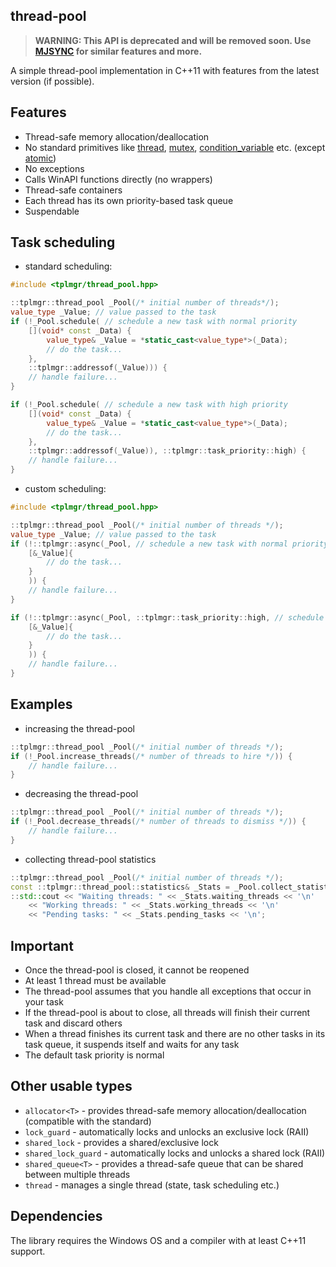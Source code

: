 thread-pool
---

>**WARNING: This API is deprecated and will be removed soon. Use [MJSYNC](https://github.com/MateuszJanduraUszu/mjsync) for similar features and more.**

A simple thread-pool implementation in C++11 with features from the latest version (if possible).

Features
---

* Thread-safe memory allocation/deallocation
* No standard primitives like [thread](https://en.cppreference.com/w/cpp/thread/thread), [mutex](https://en.cppreference.com/w/cpp/thread/mutex), [condition_variable](https://en.cppreference.com/w/cpp/thread/condition_variable) etc. (except [atomic](https://en.cppreference.com/w/cpp/atomic/atomic))
* No exceptions
* Calls WinAPI functions directly (no wrappers)
* Thread-safe containers
* Each thread has its own priority-based task queue
* Suspendable

Task scheduling
---

* standard scheduling:

```cpp
#include <tplmgr/thread_pool.hpp>

::tplmgr::thread_pool _Pool(/* initial number of threads*/);
value_type _Value; // value passed to the task
if (!_Pool.schedule( // schedule a new task with normal priority
    [](void* const _Data) {
        value_type& _Value = *static_cast<value_type*>(_Data);
        // do the task...
    },
    ::tplmgr::addressof(_Value))) {
    // handle failure...
}

if (!_Pool.schedule( // schedule a new task with high priority
    [](void* const _Data) {
        value_type& _Value = *static_cast<value_type*>(_Data);
        // do the task...
    },
    ::tplmgr::addressof(_Value)), ::tplmgr::task_priority::high) {
    // handle failure...
}
```

* custom scheduling:

```cpp
#include <tplmgr/thread_pool.hpp>

::tplmgr::thread_pool _Pool(/* initial number of threads */);
value_type _Value; // value passed to the task
if (!::tplmgr::async(_Pool, // schedule a new task with normal priority
    [&_Value]{
        // do the task...
    }
    )) {
    // handle failure...
}

if (!::tplmgr::async(_Pool, ::tplmgr::task_priority::high, // schedule a new task with high priority
    [&_Value]{
        // do the task...
    }
    )) {
    // handle failure...
}
```

Examples
---

* increasing the thread-pool

```cpp
::tplmgr::thread_pool _Pool(/* initial number of threads */);
if (!_Pool.increase_threads(/* number of threads to hire */)) {
    // handle failure...
}
```

* decreasing the thread-pool

```cpp
::tplmgr::thread_pool _Pool(/* initial number of threads */);
if (!_Pool.decrease_threads(/* number of threads to dismiss */)) {
    // handle failure...
}
```

* collecting thread-pool statistics

```cpp
::tplmgr::thread_pool _Pool(/* initial number of threads */);
const ::tplmgr::thread_pool::statistics& _Stats = _Pool.collect_statistics();
::std::cout << "Waiting threads: " << _Stats.waiting_threads << '\n'
    << "Working threads: " << _Stats.working_threads << '\n'
    << "Pending tasks: " << _Stats.pending_tasks << '\n';
```

Important
---
* Once the thread-pool is closed, it cannot be reopened
* At least 1 thread must be available
* The thread-pool assumes that you handle all exceptions that occur in your task
* If the thread-pool is about to close, all threads will finish their current task and discard others
* When a thread finishes its current task and there are no other tasks in its task queue, it suspends itself and waits for any task
* The default task priority is normal

Other usable types
---

* `allocator<T>` - provides thread-safe memory allocation/deallocation (compatible with the standard)
* `lock_guard` - automatically locks and unlocks an exclusive lock (RAII)
* `shared_lock` - provides a shared/exclusive lock
* `shared_lock_guard` - automatically locks and unlocks a shared lock (RAII)
* `shared_queue<T>` - provides a thread-safe queue that can be shared between multiple threads
* `thread` - manages a single thread (state, task scheduling etc.)

Dependencies
---

The library requires the Windows OS and a compiler with at least C++11 support.